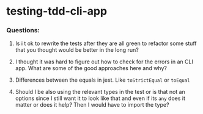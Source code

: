 # testing-tdd-cli-app

### Questions:

1. Is i t ok to rewrite the tests after they are all green to refactor some stuff that you thought would be better in the long run?

2. I thought it was hard to figure out how to check for the errors in an CLI app. What are some of the good approaches here and why?

3. Differences between the equals in jest. Like `toStrictEqual` or `toEqual`

4. Should I be also using the relevant types in the test or is that not an options since I still want it to look like that and even if its `any` does it matter or does it help? Then I would have to import the type?
